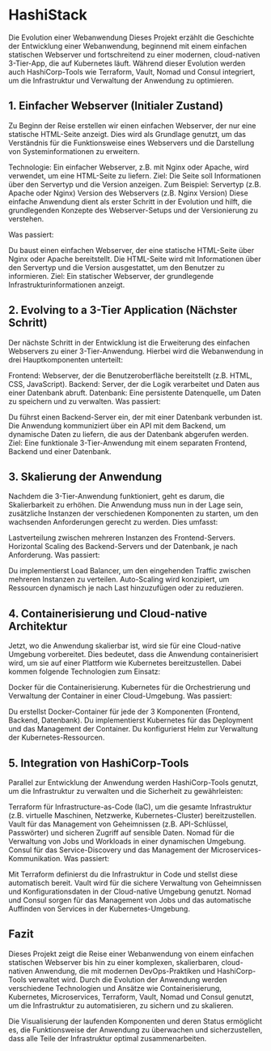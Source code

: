 # HashiStack
Die Evolution einer Webanwendung
Dieses Projekt erzählt die Geschichte der Entwicklung einer Webanwendung, beginnend mit einem einfachen statischen Webserver und fortschreitend zu einer modernen, cloud-nativen 3-Tier-App, die auf Kubernetes läuft. Während dieser Evolution werden auch HashiCorp-Tools wie Terraform, Vault, Nomad und Consul integriert, um die Infrastruktur und Verwaltung der Anwendung zu optimieren.

## 1. Einfacher Webserver (Initialer Zustand)
Zu Beginn der Reise erstellen wir einen einfachen Webserver, der nur eine statische HTML-Seite anzeigt. Dies wird als Grundlage genutzt, um das Verständnis für die Funktionsweise eines Webservers und die Darstellung von Systeminformationen zu erweitern.

Technologie: Ein einfacher Webserver, z.B. mit Nginx oder Apache, wird verwendet, um eine HTML-Seite zu liefern.
Ziel: Die Seite soll Informationen über den Servertyp und die Version anzeigen. Zum Beispiel:
Servertyp (z.B. Apache oder Nginx)
Version des Webservers (z.B. Nginx Version)
Diese einfache Anwendung dient als erster Schritt in der Evolution und hilft, die grundlegenden Konzepte des Webserver-Setups und der Versionierung zu verstehen.

Was passiert:

Du baust einen einfachen Webserver, der eine statische HTML-Seite über Nginx oder Apache bereitstellt.
Die HTML-Seite wird mit Informationen über den Servertyp und die Version ausgestattet, um den Benutzer zu informieren.
Ziel: Ein statischer Webserver, der grundlegende Infrastrukturinformationen anzeigt.

## 2. Evolving to a 3-Tier Application (Nächster Schritt)
Der nächste Schritt in der Entwicklung ist die Erweiterung des einfachen Webservers zu einer 3-Tier-Anwendung. Hierbei wird die Webanwendung in drei Hauptkomponenten unterteilt:

Frontend: Webserver, der die Benutzeroberfläche bereitstellt (z.B. HTML, CSS, JavaScript).
Backend: Server, der die Logik verarbeitet und Daten aus einer Datenbank abruft.
Datenbank: Eine persistente Datenquelle, um Daten zu speichern und zu verwalten.
Was passiert:

Du führst einen Backend-Server ein, der mit einer Datenbank verbunden ist.
Die Anwendung kommuniziert über ein API mit dem Backend, um dynamische Daten zu liefern, die aus der Datenbank abgerufen werden.
Ziel: Eine funktionale 3-Tier-Anwendung mit einem separaten Frontend, Backend und einer Datenbank.

## 3. Skalierung der Anwendung
Nachdem die 3-Tier-Anwendung funktioniert, geht es darum, die Skalierbarkeit zu erhöhen. Die Anwendung muss nun in der Lage sein, zusätzliche Instanzen der verschiedenen Komponenten zu starten, um den wachsenden Anforderungen gerecht zu werden. Dies umfasst:

Lastverteilung zwischen mehreren Instanzen des Frontend-Servers.
Horizontal Scaling des Backend-Servers und der Datenbank, je nach Anforderung.
Was passiert:

Du implementierst Load Balancer, um den eingehenden Traffic zwischen mehreren Instanzen zu verteilen.
Auto-Scaling wird konzipiert, um Ressourcen dynamisch je nach Last hinzuzufügen oder zu reduzieren.

## 4. Containerisierung und Cloud-native Architektur
Jetzt, wo die Anwendung skalierbar ist, wird sie für eine Cloud-native Umgebung vorbereitet. Dies bedeutet, dass die Anwendung containerisiert wird, um sie auf einer Plattform wie Kubernetes bereitzustellen. Dabei kommen folgende Technologien zum Einsatz:

Docker für die Containerisierung.
Kubernetes für die Orchestrierung und Verwaltung der Container in einer Cloud-Umgebung.
Was passiert:

Du erstellst Docker-Container für jede der 3 Komponenten (Frontend, Backend, Datenbank).
Du implementierst Kubernetes für das Deployment und das Management der Container.
Du konfigurierst Helm zur Verwaltung der Kubernetes-Ressourcen.

## 5. Integration von HashiCorp-Tools
Parallel zur Entwicklung der Anwendung werden HashiCorp-Tools genutzt, um die Infrastruktur zu verwalten und die Sicherheit zu gewährleisten:

Terraform für Infrastructure-as-Code (IaC), um die gesamte Infrastruktur (z.B. virtuelle Maschinen, Netzwerke, Kubernetes-Cluster) bereitzustellen.
Vault für das Management von Geheimnissen (z.B. API-Schlüssel, Passwörter) und sicheren Zugriff auf sensible Daten.
Nomad für die Verwaltung von Jobs und Workloads in einer dynamischen Umgebung.
Consul für das Service-Discovery und das Management der Microservices-Kommunikation.
Was passiert:

Mit Terraform definierst du die Infrastruktur in Code und stellst diese automatisch bereit.
Vault wird für die sichere Verwaltung von Geheimnissen und Konfigurationsdaten in der Cloud-native Umgebung genutzt.
Nomad und Consul sorgen für das Management von Jobs und das automatische Auffinden von Services in der Kubernetes-Umgebung.

## Fazit
Dieses Projekt zeigt die Reise einer Webanwendung von einem einfachen statischen Webserver bis hin zu einer komplexen, skalierbaren, cloud-nativen Anwendung, die mit modernen DevOps-Praktiken und HashiCorp-Tools verwaltet wird. Durch die Evolution der Anwendung werden verschiedene Technologien und Ansätze wie Containerisierung, Kubernetes, Microservices, Terraform, Vault, Nomad und Consul genutzt, um die Infrastruktur zu automatisieren, zu sichern und zu skalieren.

Die Visualisierung der laufenden Komponenten und deren Status ermöglicht es, die Funktionsweise der Anwendung zu überwachen und sicherzustellen, dass alle Teile der Infrastruktur optimal zusammenarbeiten.
